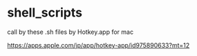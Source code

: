 # shell_scripts
call by these .sh files by Hotkey.app for mac

https://apps.apple.com/jp/app/hotkey-app/id975890633?mt=12
